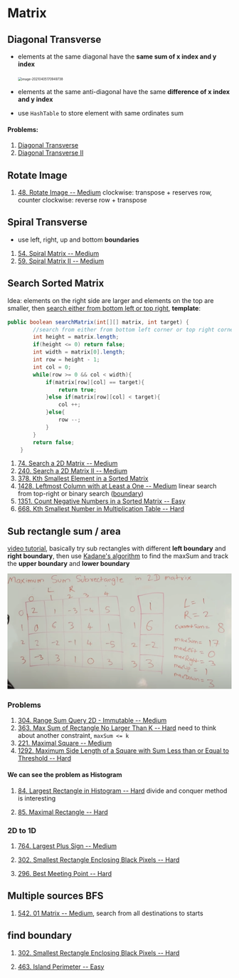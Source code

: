 # Matrix

## Diagonal Transverse

+ elements at the same diagonal have the **same sum of x index and y index**

  <img src="C:\Users\yluo\AppData\Roaming\Typora\typora-user-images\image-20210405170949738.png" alt="image-20210405170949738" style="zoom:50%;" />

+ elements at the same anti-diagonal have the same **difference of x index and y index**

+ use `HashTable` to store element with same ordinates sum

#### Problems:

1. [Diagonal Transverse](https://leetcode.com/problems/diagonal-traverse/) 
2. [Diagonal Transverse II](https://leetcode.com/problems/diagonal-traverse-ii/)



## Rotate Image

1. [48. Rotate Image -- Medium](https://leetcode.com/problems/rotate-image/) clockwise: transpose + reserves row, counter clockwise: reverse row + transpose

## Spiral Transverse

+ use left, right, up and bottom **boundaries**

1. [54. Spiral Matrix -- Medium](https://leetcode.com/problems/spiral-matrix)
2. [59. Spiral Matrix II -- Medium](https://leetcode.com/problems/spiral-matrix-ii)



## Search Sorted Matrix

Idea: elements on the right side are larger and elements on the top are smaller, then <u>search either from bottom left or top right</u>, **template**:

```java
public boolean searchMatrix(int[][] matrix, int target) {
        //search from either from bottom left corner or top right corner
        int height = matrix.length;
        if(height <= 0) return false;
        int width = matrix[0].length;
        int row = height - 1;
        int col = 0;
        while(row >= 0 && col < width){
            if(matrix[row][col] == target){
                return true;
            }else if(matrix[row][col] < target){
                col ++;
            }else{
                row --;
            }
        }
        return false;
    }
```

1. [74. Search a 2D Matrix -- Medium](https://leetcode.com/problems/search-a-2d-matrix/)
2. [240. Search a 2D Matrix II -- Medium](https://leetcode.com/problems/search-a-2d-matrix-ii/)
3. [378. Kth Smallest Element in a Sorted Matrix](https://leetcode.com/problems/kth-smallest-element-in-a-sorted-matrix/)
4. [1428. Leftmost Column with at Least a One -- Medium](https://leetcode.com/problems/leftmost-column-with-at-least-a-one/) linear search from top-right or binary search (<u>boundary</u>)
4. [1351. Count Negative Numbers in a Sorted Matrix -- Easy](https://leetcode.com/problems/count-negative-numbers-in-a-sorted-matrix/)
4. [668. Kth Smallest Number in Multiplication Table -- Hard](https://leetcode.com/problems/kth-smallest-number-in-multiplication-table/)



## Sub rectangle sum / area

[video tutorial](https://www.youtube.com/watch?v=yCQN096CwWM), basically try  sub rectangles with different **left boundary** and **right boundary**, then use [Kadane's algorithm](https://leetcode.com/playground/nJeWZGBV) to find the maxSum and track the **upper boundary** and **lower boundary**

<img src="images/image-20210703224806916.png" alt="image-20210703224806916" style="zoom:50%;" />

### Problems

1. [304. Range Sum Query 2D - Immutable -- Medium](https://leetcode.com/problems/range-sum-query-2d-immutable/submissions/)
2. [363. Max Sum of Rectangle No Larger Than K --  Hard](https://leetcode.com/problems/max-sum-of-rectangle-no-larger-than-k/) need to think about another constraint, `maxSum <= k`
3. [221. Maximal Square -- Medium](https://leetcode.com/problems/maximal-square/)
3. [1292. Maximum Side Length of a Square with Sum Less than or Equal to Threshold -- Hard](https://leetcode.com/problems/maximum-side-length-of-a-square-with-sum-less-than-or-equal-to-threshold/)

#### We can see the problem as Histogram 

1. [84. Largest Rectangle in Histogram -- Hard](https://leetcode.com/problems/largest-rectangle-in-histogram/) divide and conquer method is interesting

2. [85. Maximal Rectangle -- Hard](https://leetcode.com/problems/maximal-rectangle/) 



### 2D to 1D

1. [764. Largest Plus Sign -- Medium](https://leetcode.com/problems/largest-plus-sign)

2. [302. Smallest Rectangle Enclosing Black Pixels -- Hard](https://leetcode.com/problems/smallest-rectangle-enclosing-black-pixels/)

3. [296. Best Meeting Point -- Hard](https://leetcode.com/problems/best-meeting-point/)



## Multiple sources BFS

1. [542. 01 Matrix -- Medium](https://leetcode.com/problems/01-matrix/), search from all destinations to starts



## find boundary

1. [302. Smallest Rectangle Enclosing Black Pixels -- Hard](https://leetcode.com/problems/smallest-rectangle-enclosing-black-pixels/)

2. [463. Island Perimeter --  Easy](https://leetcode.com/problems/island-perimeter)
